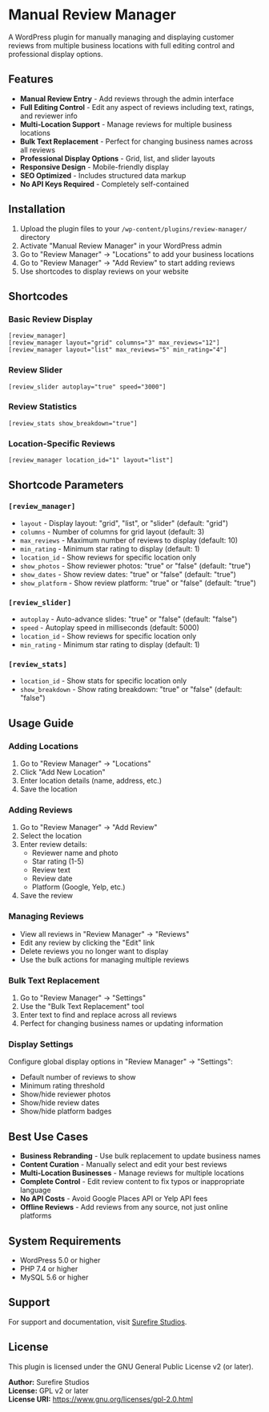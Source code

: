 # Manual Review Manager

A WordPress plugin for manually managing and displaying customer reviews from multiple business locations with full editing control and professional display options.

## Features

- **Manual Review Entry** - Add reviews through the admin interface
- **Full Editing Control** - Edit any aspect of reviews including text, ratings, and reviewer info
- **Multi-Location Support** - Manage reviews for multiple business locations
- **Bulk Text Replacement** - Perfect for changing business names across all reviews
- **Professional Display Options** - Grid, list, and slider layouts
- **Responsive Design** - Mobile-friendly display
- **SEO Optimized** - Includes structured data markup
- **No API Keys Required** - Completely self-contained

## Installation

1. Upload the plugin files to your `/wp-content/plugins/review-manager/` directory
2. Activate "Manual Review Manager" in your WordPress admin
3. Go to "Review Manager" → "Locations" to add your business locations
4. Go to "Review Manager" → "Add Review" to start adding reviews
5. Use shortcodes to display reviews on your website

## Shortcodes

### Basic Review Display
```
[review_manager]
[review_manager layout="grid" columns="3" max_reviews="12"]
[review_manager layout="list" max_reviews="5" min_rating="4"]
```

### Review Slider
```
[review_slider autoplay="true" speed="3000"]
```

### Review Statistics
```
[review_stats show_breakdown="true"]
```

### Location-Specific Reviews
```
[review_manager location_id="1" layout="list"]
```

## Shortcode Parameters

### `[review_manager]`
- `layout` - Display layout: "grid", "list", or "slider" (default: "grid")
- `columns` - Number of columns for grid layout (default: 3)
- `max_reviews` - Maximum number of reviews to display (default: 10)
- `min_rating` - Minimum star rating to display (default: 1)
- `location_id` - Show reviews for specific location only
- `show_photos` - Show reviewer photos: "true" or "false" (default: "true")
- `show_dates` - Show review dates: "true" or "false" (default: "true")
- `show_platform` - Show review platform: "true" or "false" (default: "true")

### `[review_slider]`
- `autoplay` - Auto-advance slides: "true" or "false" (default: "false")
- `speed` - Autoplay speed in milliseconds (default: 5000)
- `location_id` - Show reviews for specific location only
- `min_rating` - Minimum star rating to display (default: 1)

### `[review_stats]`
- `location_id` - Show stats for specific location only
- `show_breakdown` - Show rating breakdown: "true" or "false" (default: "false")

## Usage Guide

### Adding Locations
1. Go to "Review Manager" → "Locations"
2. Click "Add New Location"
3. Enter location details (name, address, etc.)
4. Save the location

### Adding Reviews
1. Go to "Review Manager" → "Add Review"
2. Select the location
3. Enter review details:
   - Reviewer name and photo
   - Star rating (1-5)
   - Review text
   - Review date
   - Platform (Google, Yelp, etc.)
4. Save the review

### Managing Reviews
- View all reviews in "Review Manager" → "Reviews"
- Edit any review by clicking the "Edit" link
- Delete reviews you no longer want to display
- Use the bulk actions for managing multiple reviews

### Bulk Text Replacement
1. Go to "Review Manager" → "Settings"
2. Use the "Bulk Text Replacement" tool
3. Enter text to find and replace across all reviews
4. Perfect for changing business names or updating information

### Display Settings
Configure global display options in "Review Manager" → "Settings":
- Default number of reviews to show
- Minimum rating threshold
- Show/hide reviewer photos
- Show/hide review dates
- Show/hide platform badges

## Best Use Cases

- **Business Rebranding** - Use bulk replacement to update business names
- **Content Curation** - Manually select and edit your best reviews
- **Multi-Location Businesses** - Manage reviews for multiple locations
- **Complete Control** - Edit review content to fix typos or inappropriate language
- **No API Costs** - Avoid Google Places API or Yelp API fees
- **Offline Reviews** - Add reviews from any source, not just online platforms

## System Requirements

- WordPress 5.0 or higher
- PHP 7.4 or higher
- MySQL 5.6 or higher

## Support

For support and documentation, visit [Surefire Studios](https://surefirestudios.io).

## License

This plugin is licensed under the GNU General Public License v2 (or later).

**Author:** Surefire Studios  
**License:** GPL v2 or later  
**License URI:** https://www.gnu.org/licenses/gpl-2.0.html